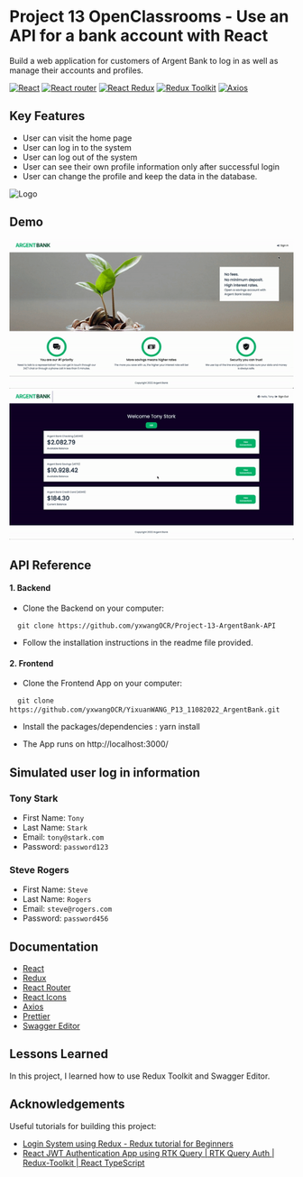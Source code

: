 # Project 13 OpenClassrooms - Use an API for a bank account with React
Build a web application for customers of Argent Bank to log in as well as manage their accounts and profiles.

[![React](https://img.shields.io/badge/React-v18.2.0-brightgreen)](https://fr.reactjs.org/) 
[![React router](https://img.shields.io/badge/React%20Router-v6.2.2-orange)](https://v5.reactrouter.com/web/guides/quick-start)
[![React Redux](https://img.shields.io/badge/React%20Redux-v8.0.2-critical)](https://react-redux.js.org/)
[![Redux Toolkit](https://img.shields.io/badge/Redux%20Toolkit-v1.8.5-blueviolet)](https://redux-toolkit.js.org/)
[![Axios](https://img.shields.io/badge/Axios-v0.27.2-ff69b4)](https://axios-http.com/docs/intro)
## Key Features
- User can visit the home page
- User can log in to the system
- User can log out of the system
- User can see their own profile information only after successful login
- User can change the profile and keep the data in the database. 

![Logo](https://user.oc-static.com/upload/2020/08/14/1597410191519_image2.png)

## Demo
![Demo1](https://github.com/yxwangOCR/YixuanWANG_P13_11082022_ArgentBank/blob/master/public/mockup/Project-13-Demo-Part-1.gif)
![Demo2](https://github.com/yxwangOCR/YixuanWANG_P13_11082022_ArgentBank/blob/master/public/mockup/Project-13-Demo-Part-2.gif)

## API Reference
#### 1. Backend
- Clone the Backend on your computer:
```http
  git clone https://github.com/yxwangOCR/Project-13-ArgentBank-API
```
- Follow the installation instructions in the readme file provided.
#### 2. Frontend
- Clone the Frontend App on your computer:
```http
  git clone https://github.com/yxwangOCR/YixuanWANG_P13_11082022_ArgentBank.git
```
- Install the packages/dependencies : yarn install

- The App runs on http://localhost:3000/

## Simulated user log in information
### Tony Stark
- First Name: `Tony`
- Last Name: `Stark`
- Email: `tony@stark.com`
- Password: `password123`

### Steve Rogers
- First Name: `Steve`
- Last Name: `Rogers`
- Email: `steve@rogers.com`
- Password: `password456`
## Documentation

- [React](https://fr.reactjs.org/)
- [Redux](https://redux.js.org/)
- [React Router](https://v5.reactrouter.com/web/guides/quick-start)
- [React Icons](https://react-icons.github.io/react-icons/)
- [Axios](https://axios-http.com/docs/intro)
- [Prettier](https://prettier.io/docs/en/install.html)
- [Swagger Editor](https://swagger.io/tools/swagger-editor/)

## Lessons Learned

In this project, I learned how to use Redux Toolkit and Swagger Editor.
## Acknowledgements

Useful tutorials for building this project:

- [Login System using Redux - Redux tutorial for Beginners](https://www.youtube.com/watch?v=mMzhWXr9ass&list=PLoS4Z9Rl1iEgeg_I7-iuyFc6GZG5SqgMi&index=2&t=1672s)
- [React JWT Authentication App using RTK Query | RTK Query Auth | Redux-Toolkit | React TypeScript](https://www.youtube.com/watch?v=Icd-_K7KFrs&list=PLoS4Z9Rl1iEgeg_I7-iuyFc6GZG5SqgMi&index=5&t=30s)
